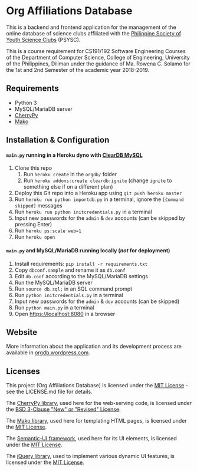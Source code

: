 # Org Affiliations Database

This is a backend and frontend application for the management of the online database of science clubs affiliated with the [Philippine Society of Youth Science Clubs](https://www.facebook.com/psysc.inc) (PSYSC).

This is a course requirement for CS191/192 Software Engineering Courses of the Department of Computer Science, College of Engineering, University of the Philippines, Diliman under the guidance of Ma. Rowena C. Solamo for the 1st and 2nd Semester of the academic year 2018-2019.

## Requirements
- Python 3
- MySQL/MariaDB server
- [CherryPy](https://cherrypy.org)
- [Mako](https://www.makotemplates.org)

## Installation & Configuration
#### `main.py` running in a Heroku dyno with [ClearDB MySQL](https://elements.heroku.com/addons/cleardb)
1. Clone this repo
    1. Run `heroku create` in the `orgdb/` folder
    2. Run `heroku addons:create cleardb:ignite` (change `ignite` to something else if on a different plan)
2. Deploy this Git repo into a Heroku app using `git push heroku master`
3. Run `heroku run python importdb.py` in a terminal, ignore the `[Command skipped]` messages
4. Run `heroku run python initcredentials.py` in a terminal
5. Input new passwords for the `admin` & `dev` accounts (can be skipped by pressing Enter)
6. Run `heroku ps:scale web=1`
7. Run `heroku open`
#### `main.py` and MySQL/MariaDB running locally (*not* for deployment)
1. Install requirements: `pip install -r requirements.txt`
2. Copy `dbconf.sample` and rename it as `db.conf`
3. Edit `db.conf` according to the MySQL/MariaDB settings
3. Run the MySQL/MariaDB server
4. Run `source db.sql;` in an SQL command prompt
5. Run `python initcredentials.py` in a terminal
6. Input new passwords for the `admin` & `dev` accounts (can be skipped)
7. Run `python main.py` in a terminal
8. Open [https://localhost:8080](https://localhost:8080) in a browser

## Website

More information about the application and its development process are available in [orgdb.wordpress.com](https://orgdb.wordpress.com).

## Licenses

This project (Org Affiliations Database) is licensed under the [MIT License](https://opensource.org/licenses/MIT) - see the LICENSE.md file for details.

The [CherryPy library](https://cherrypy.org), used here for the web-serving code, is licensed under the [BSD 3-Clause "New" or "Revised" License](https://github.com/cherrypy/cherrypy/blob/master/LICENSE.md).

The [Mako library](https://www.makotemplates.org), used here for templating HTML pages, is licensed under the [MIT License](https://opensource.org/licenses/MIT).

The [Semantic-UI framework](https://github.com/Semantic-Org/Semantic-UI), used here for its UI elements, is licensed under the [MIT License](https://github.com/Semantic-Org/Semantic-UI/blob/master/LICENSE.md).

The [jQuery library](https://jquery.com/), used to implement various dynamic UI features, is licensed under the [MIT License](https://github.com/jquery/jquery/blob/master/LICENSE.txt).